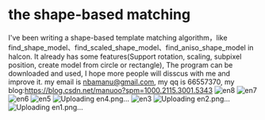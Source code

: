 # the shape-based matching
I've been writing a shape-based template matching algorithm，like find_shape_model、find_scaled_shape_model、find_aniso_shape_model in halcon.  It already has some features(Support rotation, scaling, subpixel position, create model from circle or rectangle), The program can be downloaded and used, I hope more people will disscus with me and improve it. my email is nbamanu@gmail.com, my qq is 66557370, my blog:https://blog.csdn.net/manuoo?spm=1000.2115.3001.5343
![en8](https://github.com/mwwzbinf/mwwz-shape-match/assets/133193722/a0505d6b-c506-4944-bd0a-6ec926c2bd0f)
![en7](https://github.com/mwwzbinf/mwwz-shape-match/assets/133193722/bc18ffe5-5240-41f4-a3bb-84227f508a8b)
![en6](https://github.com/mwwzbinf/mwwz-shape-match/assets/133193722/41a847af-f4cf-48ce-8bb5-5c536a89ba0f)
![en5](https://github.com/mwwzbinf/mwwz-shape-match/assets/133193722/d94466c5-1b8e-41b1-afcf-c92281d43aca)
![Uploading en4.png…]()
![en3](https://github.com/mwwzbinf/mwwz-shape-match/assets/133193722/af6bf187-f93a-4ca3-b024-2b8481305fd7)
![Uploading en2.png…]()
![Uploading en1.png…]()

